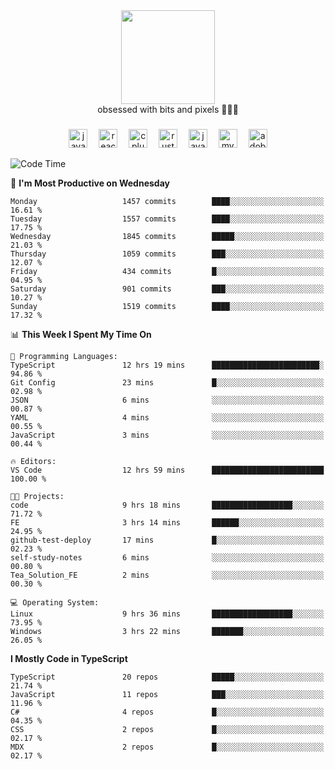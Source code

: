 


  <div align="center">
    
   <img src = "https://i.postimg.cc/W1R4TF4j/d6kpuve-c97567cf-518b-4b86-a271-5c89d88d22f7.gif"  width=150px height=150px />
 </div>

<div align="center">
  obsessed with bits and pixels 🧑‍💻🎨
</div>

  ###
<div align="center">
 <img src="https://cdn.jsdelivr.net/gh/devicons/devicon/icons/javascript/javascript-original.svg" height="30" alt="javascript logo"  />
  <img width="10" />
  <img src="https://cdn.jsdelivr.net/gh/devicons/devicon/icons/react/react-original.svg" height="30" alt="react logo"  />
  <img width="10" />
   <!--<img src="https://cdn.jsdelivr.net/gh/devicons/devicon/icons/nodejs/nodejs-original.svg" height="30" alt="nodejs logo"  />
  <img width="10" />
 <img src="https://cdn.jsdelivr.net/gh/devicons/devicon/icons/flutter/flutter-original.svg" height="30" alt="flutter logo"  />
 <img width="10" />-->
  <img src="https://cdn.jsdelivr.net/gh/devicons/devicon/icons/cplusplus/cplusplus-original.svg" height="30" alt="cpluplus logo"  />
  <img width="10" />
    <img src="https://cdn.jsdelivr.net/gh/devicons/devicon/icons/rust/rust-original.svg" height="30" alt="rust logo"  />
  <img width="10" />
  <img src="https://cdn.jsdelivr.net/gh/devicons/devicon/icons/java/java-original.svg" height="30" alt="java logo"  />
  <img width="10" />
  <img src="https://skillicons.dev/icons?i=mysql" height="30" alt="mysql logo"  />
  <img width="10" />
  <img src="https://skillicons.dev/icons?i=pr" height="30" alt="adobepremierepro logo"  />
</div>

<!--START_SECTION:waka-->
![Code Time](http://img.shields.io/badge/Code%20Time-2%2C403%20hrs%2031%20mins-blue)

📅 **I'm Most Productive on Wednesday** 

```text
Monday                   1457 commits        ████░░░░░░░░░░░░░░░░░░░░░   16.61 % 
Tuesday                  1557 commits        ████░░░░░░░░░░░░░░░░░░░░░   17.75 % 
Wednesday                1845 commits        █████░░░░░░░░░░░░░░░░░░░░   21.03 % 
Thursday                 1059 commits        ███░░░░░░░░░░░░░░░░░░░░░░   12.07 % 
Friday                   434 commits         █░░░░░░░░░░░░░░░░░░░░░░░░   04.95 % 
Saturday                 901 commits         ███░░░░░░░░░░░░░░░░░░░░░░   10.27 % 
Sunday                   1519 commits        ████░░░░░░░░░░░░░░░░░░░░░   17.32 % 
```


📊 **This Week I Spent My Time On** 

```text
💬 Programming Languages: 
TypeScript               12 hrs 19 mins      ████████████████████████░   94.86 % 
Git Config               23 mins             █░░░░░░░░░░░░░░░░░░░░░░░░   02.98 % 
JSON                     6 mins              ░░░░░░░░░░░░░░░░░░░░░░░░░   00.87 % 
YAML                     4 mins              ░░░░░░░░░░░░░░░░░░░░░░░░░   00.55 % 
JavaScript               3 mins              ░░░░░░░░░░░░░░░░░░░░░░░░░   00.44 % 

🔥 Editors: 
VS Code                  12 hrs 59 mins      █████████████████████████   100.00 % 

🐱‍💻 Projects: 
code                     9 hrs 18 mins       ██████████████████░░░░░░░   71.72 % 
FE                       3 hrs 14 mins       ██████░░░░░░░░░░░░░░░░░░░   24.95 % 
github-test-deploy       17 mins             █░░░░░░░░░░░░░░░░░░░░░░░░   02.23 % 
self-study-notes         6 mins              ░░░░░░░░░░░░░░░░░░░░░░░░░   00.80 % 
Tea_Solution_FE          2 mins              ░░░░░░░░░░░░░░░░░░░░░░░░░   00.30 % 

💻 Operating System: 
Linux                    9 hrs 36 mins       ██████████████████░░░░░░░   73.95 % 
Windows                  3 hrs 22 mins       ███████░░░░░░░░░░░░░░░░░░   26.05 % 
```

**I Mostly Code in TypeScript** 

```text
TypeScript               20 repos            █████░░░░░░░░░░░░░░░░░░░░   21.74 % 
JavaScript               11 repos            ███░░░░░░░░░░░░░░░░░░░░░░   11.96 % 
C#                       4 repos             █░░░░░░░░░░░░░░░░░░░░░░░░   04.35 % 
CSS                      2 repos             █░░░░░░░░░░░░░░░░░░░░░░░░   02.17 % 
MDX                      2 repos             █░░░░░░░░░░░░░░░░░░░░░░░░   02.17 % 
```




<!--END_SECTION:waka-->
